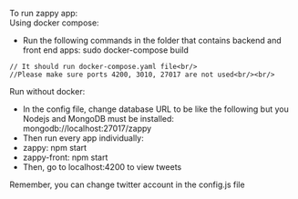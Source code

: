 To run zappy app:<br/>
Using docker compose:<br/>
	<ul>
	<li>Run the following commands in the folder that contains backend and front end apps:
	 sudo docker-compose build</li>
	</ul>
	
	// It should run docker-compose.yaml file<br/>
	//Please make sure ports 4200, 3010, 27017 are not used<br/><br/>
	
Run without docker:<br/>
<ul>
	<li>In the config file, change database URL to be like the following but you Nodejs and MongoDB must be installed:
	mongodb://localhost:27017/zappy</li>
  <li>Then run every app individually:</li>
	<li>	zappy: npm start</li>
		<li>zappy-front: npm start</li>
	<li>Then, go to localhost:4200 to view tweets</li>
  </ul>
Remember, you can change twitter account in the config.js file<br/>
